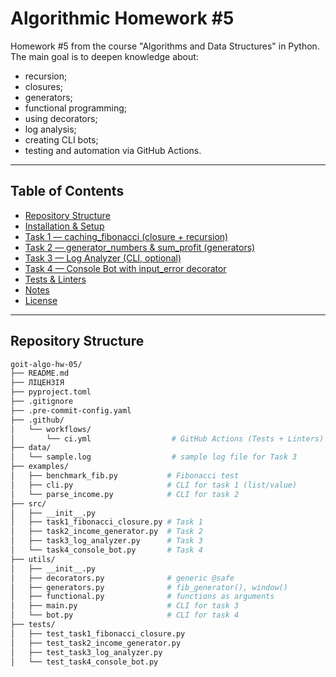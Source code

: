 # Algorithmic Homework #5

Homework #5 from the course "Algorithms and Data Structures" in Python.  
The main goal is to deepen knowledge about:

- recursion;
- closures;
- generators;
- functional programming;
- using decorators;
- log analysis;
- creating CLI bots;
- testing and automation via GitHub Actions.

---

## Table of Contents

- [Repository Structure](#repository-structure)
- [Installation & Setup](#installation--setup)
- [Task 1 — caching_fibonacci (closure + recursion)](#task-1--caching_fibonacci-closure--recursion)
- [Task 2 — generator_numbers & sum_profit (generators)](#task-2--generator_numbers--sum_profit-generators)
- [Task 3 — Log Analyzer (CLI, optional)](#task-3--log-analyzer-cli-optional)
- [Task 4 — Console Bot with input_error decorator](#task-4--console-bot-with-input_error-decorator)
- [Tests & Linters](#tests--linters)
- [Notes](#notes)
- [License](#license)

---

## Repository Structure

```bash
goit-algo-hw-05/
├── README.md
├── ЛІЦЕНЗІЯ
├── pyproject.toml
├── .gitignore
├── .pre-commit-config.yaml         
├── .github/
│   └── workflows/
│       └── ci.yml                  # GitHub Actions (Tests + Linters)
├── data/
│   └── sample.log                  # sample log file for Task 3
├── examples/
│   ├── benchmark_fib.py           # Fibonacci test
│   ├── cli.py                     # CLI for task 1 (list/value)
│   └── parse_income.py            # CLI for task 2
├── src/
│   ├── __init__.py
│   ├── task1_fibonacci_closure.py # Task 1
│   ├── task2_income_generator.py  # Task 2
│   ├── task3_log_analyzer.py      # Task 3
│   └── task4_console_bot.py       # Task 4
├── utils/
│   ├── __init__.py
│   ├── decorators.py              # generic @safe 
│   ├── generators.py              # fib_generator(), window()
│   ├── functional.py              # functions as arguments
│   ├── main.py                    # CLI for task 3
│   └── bot.py                     # CLI for task 4
├── tests/
│   ├── test_task1_fibonacci_closure.py
│   ├── test_task2_income_generator.py
│   ├── test_task3_log_analyzer.py
│   └── test_task4_console_bot.py

